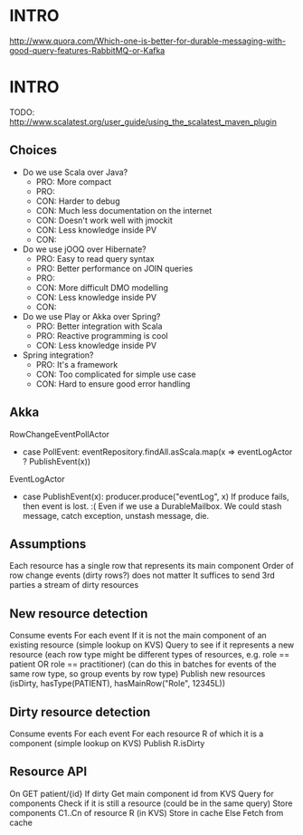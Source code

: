 # INTRO

http://www.quora.com/Which-one-is-better-for-durable-messaging-with-good-query-features-RabbitMQ-or-Kafka

# INTRO

TODO: http://www.scalatest.org/user_guide/using_the_scalatest_maven_plugin

## Choices

- Do we use Scala over Java?
  - PRO: More compact
  - PRO:
  - CON: Harder to debug
  - CON: Much less documentation on the internet
  - CON: Doesn't work well with jmockit
  - CON: Less knowledge inside PV
  - CON:
- Do we use jOOQ over Hibernate?
  - PRO: Easy to read query syntax
  - PRO: Better performance on JOIN queries
  - PRO:
  - CON: More difficult DMO modelling
  - CON: Less knowledge inside PV
  - CON:
- Do we use Play or Akka over Spring?
  - PRO: Better integration with Scala
  - PRO: Reactive programming is cool
  - CON: Less knowledge inside PV
- Spring integration?
  - PRO: It's a framework
  - CON: Too complicated for simple use case
  - CON: Hard to ensure good error handling

## Akka

RowChangeEventPollActor
- case PollEvent: eventRepository.findAll.asScala.map(x => eventLogActor ? PublishEvent(x))

EventLogActor
- case PublishEvent(x): producer.produce("eventLog", x)
If produce fails, then event is lost. :( Even if we use a DurableMailbox. We could stash message, catch exception, unstash message, die.

## Assumptions

Each resource has a single row that represents its main component
Order of row change events (dirty rows?) does not matter
It suffices to send 3rd parties a stream of dirty resources

## New resource detection

Consume events
For each event
    If it is not the main component of an existing resource (simple lookup on KVS)
        Query to see if it represents a new resource
    (each row type might be different types of resources, e.g. role == patient OR role == practitioner)
    (can do this in batches for events of the same row type, so group events by row type)
Publish new resources (isDirty, hasType(PATIENT), hasMainRow("Role", 12345L))

## Dirty resource detection

Consume events
For each event
    For each resource R of which it is a component (simple lookup on KVS)
        Publish R.isDirty

## Resource API

On GET patient/{id}
    If dirty
        Get main component id from KVS
        Query for components
        Check if it is still a resource (could be in the same query)
        Store components C1..Cn of resource R (in KVS)
        Store in cache
    Else
        Fetch from cache
